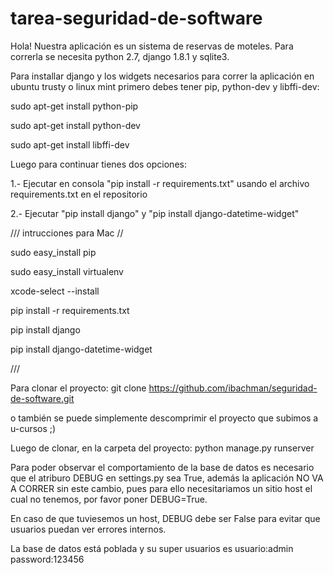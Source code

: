 # tarea-seguridad-de-software
Hola! Nuestra aplicación es un sistema de reservas de moteles. Para correrla se necesita python 2.7, django 1.8.1 y sqlite3.

Para installar django y los widgets necesarios para correr la aplicación en ubuntu trusty o linux mint primero debes tener pip, python-dev y libffi-dev:

sudo apt-get install python-pip

sudo apt-get install python-dev

sudo apt-get install libffi-dev

Luego para continuar tienes dos opciones:

1.- Ejecutar en consola "pip install -r requirements.txt" usando el archivo requirements.txt en el repositorio

2.- Ejecutar "pip install django" y "pip install django-datetime-widget"

/// intrucciones para Mac //

sudo easy_install pip

sudo easy_install virtualenv

xcode-select --install

pip install -r requirements.txt

pip install django

pip install django-datetime-widget

///

Para clonar el proyecto:
git clone https://github.com/ibachman/seguridad-de-software.git

o también se puede simplemente descomprimir el proyecto que subimos a u-cursos ;)

Luego de clonar, en la carpeta del proyecto:
python manage.py runserver

Para poder observar el comportamiento de la base de datos es necesario que el atriburo DEBUG en settings.py sea True, además la aplicación NO VA A CORRER sin este cambio, pues para ello necesitariamos un sitio host el cual no tenemos, por favor poner DEBUG=True.

En caso de que tuviesemos un host, DEBUG debe ser False para evitar que usuarios puedan ver errores internos.

La base de datos está poblada y su super usuarios es
usuario:admin
password:123456
